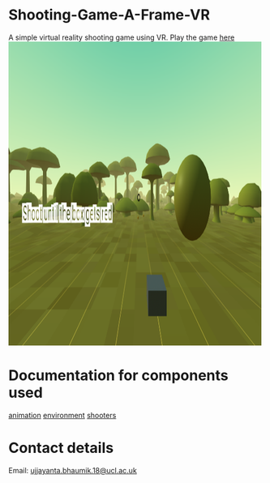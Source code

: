 

# Shooting-Game-A-Frame-VR
A simple virtual reality shooting game using VR. Play the game [here](https://jojo96.github.io/Shooting-Game-A-Frame-VR/)
<img src="https://github.com/jojo96/Shooting-Game-A-Frame-VR/blob/master/screenshot.png" width=99% height=600 alt="Normal">


# Documentation for components used
[animation](https://github.com/supermedium/superframe/tree/master/components/animation/)
[environment](https://github.com/supermedium/aframe-environment-component)
[shooters](https://github.com/supermedium/aframe-super-shooter-kit)

# Contact details
Email: ujjayanta.bhaumik.18@ucl.ac.uk
